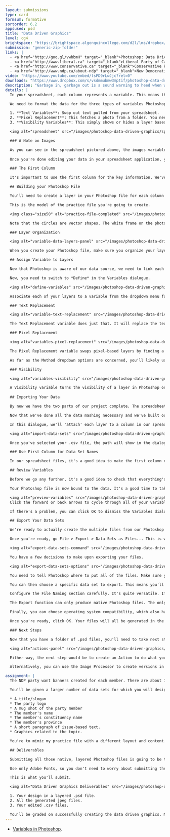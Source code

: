```yaml
---
layout: submissions
type: card
formsum: formative
sortorder: 6.2
appsused: psd
title: "Data Driven Graphics"
level: cg4
brightspace: "https://brightspace.algonquincollege.com/d2l/lms/dropbox/user/folder_submit_files.d2l?db=123829&grpid=0&isprv=&bp=0&ou=145538"
submission: "generic-zip-folder"
links: |
  - <a href="http://goo.gl/vwbbmH" target="_blank">Photoshop: Data Driven Graphics</a>
  - <a href="http://www.liberal.ca" target="_blank">Liberal Party of Canada Web site</a>
  - <a href="http://www.conservative.ca" target="_blank">Conservative Party of Canada Web site</a>
  - <a href="http://www.ndp.ca/about-ndp" target="_blank">New Democratic Party Web site</a>
video: "https://www.youtube.com/embed/lsPD9rLwJjc?rel=0"
downloads: "https://www.dropbox.com/s/vsdmmubmw3mptif/photoshop-data-driven-graphics.zip?dl=1"
description: "Garbage in, garbage out is a sound warning to heed when working with data. You'll need to take special care to format your spreadsheet with a column for each variable in your file."
details: |
  In your spreadsheet, each column represents a variable. This means that it's one bit of data that will be replaced in Photoshop, one spreadsheet row at a time. Each row represents a record. As Photoshop generates the graphics, it works its way down the spreadsheet row by row.

  We need to format the data for the three types of variables Photoshop understands:

  1. **Text Variables**: Swap out text pulled from your spreadsheet.
  2. **Pixel Replacement**: This fetches a photo from a folder. You need to enter a path from the spreadsheet to the photos in the cells.
  3. **Visibility Variables**: This simply shows or hides a layer based on a TRUE or FALSE entry in the spreadsheet.

  <img alt="spreadsheet" src="/images/photoshop-data-driven-graphics/spreadsheet.gif">

  ### A Note on Images

  As you can see in the spreadsheet pictured above, the images variable is a path from the spreadsheet file to the folder of images. It's not simply a list of images. You need to handle this intentionally. The cleanest way is to place the spreadsheet close to the images in your file organization. You can actually put it in the images folder. If you do, all you'll need in your spreadsheet file is the full image name itself. If you put it outside the images folder, you'll need to provide the path, as pictured.
  
  Once you're done editing your data in your spreadsheet application, you'll need to export or save as a .csv file. That's a *Comma Separated Values* file. It means that each column cell will be separated by a comma.

  ### The First Column

  It's important to use the first column for the key information. We've used the individuals' names. In a couple of steps from now, we're going to choose that column as the name of our data sets. That will make it that the files we output will be named with their names. This is useful.

  ## Building your Photoshop File

  You'll need to create a layer in your Photoshop file for each column in your spreadsheet. Naming them the same as your column header titles is useful to be able to keep track which column relates to each layer.

  This is the model of the practice file you're going to create.

  <img class="size50" alt="practice-file-completed" src="/images/photoshop-data-driven-graphics/practice-file-completed.jpg">

  Note that the circles are vector shapes. The white frame on the photo is a Graphic Style. This is all just *point type*. There's no area type in this file.

  ### Layer Organization

  <img alt="variable-data-layers-panel" src="/images/photoshop-data-driven-graphics/variable-data-layers-panel.gif">

  When you create your Photoshop file, make sure you organize your layers properly. It's not technically necessary for the names to match for this to work. It's just easier to make sense of everything if they do.

  ## Assign Variable to Layers

  Now that Photoshop is aware of our data source, we need to link each layer to a variable from our spreadsheet. We do this under the Variables > Define function.

  Now, you need to switch to *Define* in the Variables dialogue.

  <img alt="define-variables" src="/images/photoshop-data-driven-graphics/define-variables.gif">

  Associate each of your layers to a variable from the dropdown menu for the right type of variable.

  ### Text Replacement

  <img alt="variable-text-replacement" src="/images/photoshop-data-driven-graphics/variable-text-replacement.gif">

  The Text Replacement variable does just that. It will replace the text on the Photoshop canvas with text in a column of the .csv file row by row.

  ### Pixel Replacement

  <img alt="variables-pixel-replacement" src="/images/photoshop-data-driven-graphics/variables-pixel-replacement.gif">

  The Pixel Replacement variable swaps pixel-based layers by finding a folder of replacement images with the help of the path provided in the spreadsheet.

  As far as the Method dropdown options are concerned, you'll likely use either *Fit* or *As is*. It depends on your design.

  ### Visibility

  <img alt="variables-visibility" src="/images/photoshop-data-driven-graphics/variables-visibility.gif">

  A Visibility variable turns the visibility of a layer in Photoshop on or off, depending on the TRUE or FALSE entry in the .csv file.
    
  ## Importing Your Data

  By now we have the two parts of our project complete. The spreadsheet and our Photoshop file. Using Define Variables is where we tie the two together.

  Now that we've done all the data mashing necessary and we've built our Photoshop file, we need to go <span class="command">Image > Variables > Define...</span>

  In this dialogue, we'll 'attach' each layer to a column in our spreadsheet. Choose *Data Sets* from the dropdown menu to select the .csv file.

  <img alt="import-data-sets" src="/images/photoshop-data-driven-graphics/import-data-sets.gif">

  Once you've selected your .csv file, the path will show in the dialogue. You can leave the Encoding to Automatic. Check the two boxes below.

  ### Use First Column for Data Set Names

  In our spreadsheet files, it's a good idea to make the first column of data one with key information. In our practice and exercise files, we've used the individuals' names. This makes it that this data will be used to name the files, which is useful.

  ## Review Variables

  Before we go any further, it's a good idea to check that everything's working with our data driven graphics. You can check that variables are properly linked to layers from this dialogue.

  Your Photoshop file is now bound to the data. It's a good time to take a moment to ensure the variables are correct.

  <img alt="preview-variables" src="/images/photoshop-data-driven-graphics/preview-variables.gif">
  Click the forward or back arrows to cycle through all of your variables. You can verify that everything is changing the way you want it to.

  If there's a problem, you can click OK to dismiss the Variables dialogue to go fix it. This won't produce any files.

  ## Export Your Data Sets

  We're ready to actually create the multiple files from our Photoshop file and our .csv file. To do so, we use File > Export > Data Sets as Files...

  Once you're ready, go File > Export > Data Sets as Files... This is where you'll create your dozens or even hundreds of separate files from the one master design.

  <img alt="export-data-sets-command" src="/images/photoshop-data-driven-graphics/export-data-sets-command.gif">

  You have a few decisions to make upon exporting your files.

  <img alt="export-data-sets-options" src="/images/photoshop-data-driven-graphics/export-data-sets-options.gif">

  You need to tell Photoshop where to put all of the files. Make sure you don't put them in the folder with source images. This will cause an error.

  You can then choose a specific data set to export. This means you'll only be creating one file for the single record in your .csv file. We want to choose *All Data Sets* to output all of our records.

  Configure the File Naming section carefully. It's quite versatile. If you choose your data set name, it will name it more contextually.

  The Export function can only produce native Photoshop files. The only choice is whether the file extension itself is upper or lower case, which is inconsequential.

  Finally, you can choose operating system compatibility, which also has litte effect on the file, since Photoshop is the same on all operating systems.

  Once you're ready, click OK. Your files will all be generated in the designated folder. You can't do anything else in Photoshop while it's working, but you can switch to another app to keep working. You can also switch to Finder to see the files appear in the folder. Fun stuff!

  ### Next Steps

  Now that you have a folder of .psd files, you'll need to take next steps to actually use them. If the files are destined for the web, you'll need to create an Action to save them all as web-optimized graphics. If they're going to be printed, you'll need to flatten copies of them to be placed in InDesign.

  <img alt="actions-panel" src="/images/photoshop-data-driven-graphics/actions-panel.gif">

  Either way, the next step would be to create an Action to do what you want with these files. You would then run a Batch command on the folder to do so.

  Alternatively, you can use the Image Processor to create versions in different file formats.<span class="command">File > Scripts > Image Processor</span>

assignment: |
  The NDP party want banners created for each member. There are about 100 in total. You'll design and produce a banner which will be replicated for each member.

  You'll be given a larger number of data sets for which you will design web a banner. They are for the New Democratic Party. They need to include:

  * A title/slogan
  * The party logo
  * A mug shot of the party member
  * The member's name
  * The member's constituency name
  * The member's province
  * A short paragraph of issue-based text.
  * Graphics related to the topic.

  You're to mimic my practice file with a different layout and content. The <a href="http://www.ndp.ca" title="The NDP Web Site" target="_blank">NDP web site</a> is a great source for issue-based copy. Start with setting up a Photoshop file measuring **300 pixels X 600 pixels**, either tall or wide. You'll gather messaging from the NDP web site. You'll need to adapt the provided spreadsheet to suit your design's Photoshop layers.

  ## Deliverables 

  Submitting all those native, layered Photoshop files is going to be too big. What we need to do is produce them, but then use an Action or the Image Processor to create jpeg files to submit. So do not submit the .psd files you generated. Only submit your original design file.

  Use only Adobe Fonts, so you don't need to worry about submitting them.

  This is what you'll submit.

  <img alt="Data Driven Graphics Deliverables" src="/images/photoshop-data-driven-graphics/deliverables.gif">

  1. Your design in a layered .psd file.
  2. All the generated jpeg files.
  3. Your edited .csv files.

  You'll be graded on successfully creating the data driven graphics. Make it a professional design that's consistent with the NDP brand.
---
```

* [Variables in Photoshop](https://www.youtube.com/watch?v=1PYu9dsaE5I).
